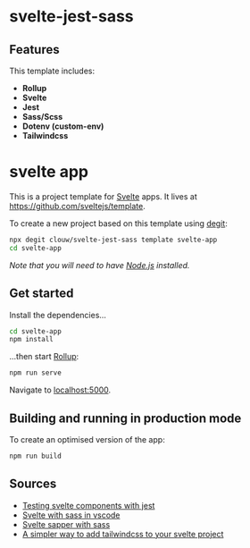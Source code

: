 # svelte-jest-sass

## Features
This template includes:

* **Rollup**
* **Svelte**
* **Jest**
* **Sass/Scss**
* **Dotenv (custom-env)**
* **Tailwindcss**

# svelte app

This is a project template for [Svelte](https://svelte.dev) apps. It lives at https://github.com/sveltejs/template.

To create a new project based on this template using [degit](https://github.com/Rich-Harris/degit):

```bash
npx degit clouw/svelte-jest-sass template svelte-app
cd svelte-app
```

*Note that you will need to have [Node.js](https://nodejs.org) installed.*


## Get started

Install the dependencies...

```bash
cd svelte-app
npm install
```

...then start [Rollup](https://rollupjs.org):

```bash
npm run serve
```

Navigate to [localhost:5000](http://localhost:5000).

## Building and running in production mode

To create an optimised version of the app:

```bash
npm run build
```

## Sources

* [Testing svelte components with jest](https://dev.to/jpblancodb/testing-svelte-components-with-jest-53h3)
* [Svelte with sass in vscode](https://daveceddia.com/svelte-with-sass-in-vscode)
* [Svelte sapper with sass](https://medium.com/@sean_27490/svelte-sapper-with-sass-271fff662da9)
* [A simpler way to add tailwindcss to your svelte project](https://dev.to/inalbant/a-simpler-way-to-add-tailwindcss-to-your-svelte-project-11ja)

